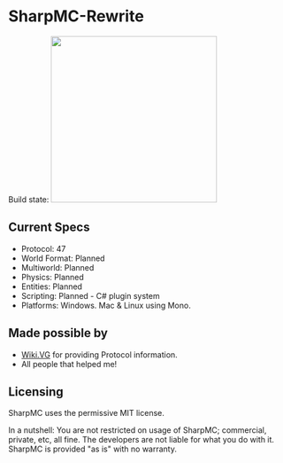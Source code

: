 # SharpMC-Rewrite
Build state: <image src="https://ci.appveyor.com/api/projects/status/qlviwrgvaeqa1u06?svg=true" width="300">

Current Specs
-----------------
  - Protocol: 47
  - World Format: Planned
  - Multiworld: Planned
  - Physics: Planned
  - Entities: Planned
  - Scripting: Planned - C# plugin system
  - Platforms: Windows. Mac & Linux using Mono.

Made possible by
------------------
  - <a href="http://wiki.vg/">Wiki.VG</a> for providing Protocol information.
  - All people that helped me!


Licensing
----------
SharpMC uses the permissive MIT license.

In a nutshell:
You are not restricted on usage of SharpMC; commercial, private, etc, all fine.
The developers are not liable for what you do with it.
SharpMC is provided "as is" with no warranty.
